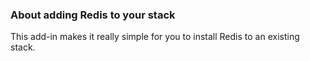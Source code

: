 <!-- usedin: [ _legacy_docker/AddOns/redis.md, _maestro/AddOns/redis.md, _node/addons/redis.md, _rails/AddOns/redis.md] -->


### About adding Redis to your stack
This add-in makes it really simple for you to install Redis to an existing stack.

